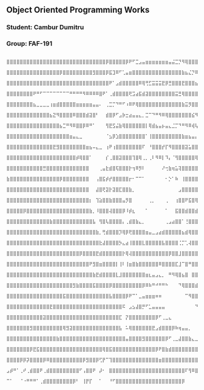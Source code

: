## Object Oriented Programming Works
### Student: Cambur Dumitru 
### Group: FAF-191

           ⣿⣿⣿⣿⣿⣿⣿⣿⣿⣿⣿⣿⣿⣿⣿⣿⣿⣿⣿⣿⣿⣿⣿⣿⣿⣿⣿⣿⣿⣿⡿⣿⣿⣿⣿⣿⡿⠟⠋⣉⣠⣤⣶⣶⣶⣶⣶⣶⣶⣤⣬⣉⡙⠻⢿⣿⣿⣿⣿⣿⣿⣿⣿⣿⣿⣿⣿⣿⣿⣿⣿⣿⣿⣿⣿⣿⣿⣿⣿⣿⣿⣿⣿⣿⣿⣿⣿⣿⣿⣿
           ⣿⣿⣿⣿⣿⣿⣿⣿⣿⣿⣿⣿⣿⣿⣿⣿⡿⣿⣿⣿⣿⣿⣿⣿⣿⣿⣻⣿⣿⣿⡿⣯⣹⠿⠋⢁⣤⣶⣿⣿⣿⣿⣿⣿⣿⣿⣿⣿⣿⣿⣿⣿⣿⣷⣦⣌⡙⠿⣿⣿⣿⣿⣿⣿⣿⣿⣿⣿⣿⣿⣿⣿⣿⣿⣿⣿⣿⣿⣿⣿⣿⣿⣿⣿⣿⣿⣿⣿⣿⣿
           ⣿⣿⣿⣿⣿⣿⣿⣿⣿⣿⣿⣿⣿⣿⣿⣿⣿⣿⣿⣿⣿⣿⣿⣿⣿⣿⣿⣿⣿⣿⣿⠟⠁⣠⣾⣿⣿⣿⣿⣿⠿⢿⢛⣋⣭⣭⣭⣟⡿⣛⣿⣿⣿⣟⣿⣿⣿⣦⡈⠳⣿⣿⣿⣿⣿⣿⣿⣿⣿⣿⣿⣿⣿⣿⣿⣿⣿⣿⣿⣿⣿⣿⣿⣿⣿⣿⣿⣿⣿⣿
           ⣿⣿⣿⣿⣿⣿⣿⣿⠟⠛⠋⠉⠉⠉⠉⠉⠉⠉⠉⠛⠛⠛⠛⠻⠿⠿⠿⠿⣿⠟⠁⢀⣾⣿⣿⣿⣿⢟⣩⣴⣯⣾⣽⣿⣿⣿⣿⣿⣿⣿⣿⣭⣛⢿⣿⣿⣿⣿⣿⣦⡈⠻⣿⣿⣿⣿⣿⣿⣿⣿⣿⣿⣿⣿⣿⣿⣿⣿⣿⣿⣿⣿⣿⣿⣿⣿⣿⣿⣿⣿
           ⣿⣿⣿⣿⣿⣿⣿⣿⣦⣀⣀⣀⣀⢰⣶⣾⣿⣿⣿⣿⣿⣶⣶⣶⣶⣶⣤⣤⠄⠀⢀⣉⡉⠙⠛⠋⠰⠿⠟⢿⣿⣿⣿⣿⣿⣿⣿⣿⣿⣿⣿⣿⣿⣷⣭⡻⣿⣿⣿⣿⣿⣄⠘⢿⣿⣿⣿⣿⣿⣿⣿⣿⣿⣿⣿⣿⣿⣿⣿⣿⣿⣿⣿⣿⣿⣿⣿⣿⣿⣿
           ⣿⣿⣿⣿⣿⣿⣿⣿⣿⣿⣿⣿⣿⣦⣝⠻⣿⣿⣿⣿⠿⣿⣿⣿⣾⣽⣿⠃⠀⠀⣾⣿⡿⠋⣠⡷⣒⣴⣤⣤⣄⡀⣉⠉⠙⠛⠻⠿⢿⣿⣿⣿⣿⣿⣿⣿⣮⠻⣿⣿⣿⣿⣆⠈⢟⣿⣽⣿⣿⣿⣽⣿⣿⣿⣿⣿⣿⣿⣿⣿⣿⣿⣿⣿⣿⣿⣿⣿⣿⣿
           ⣿⣿⣿⣿⣿⣿⣿⣿⣿⣿⣿⣿⣿⣿⣿⣿⣦⣉⠛⠻⠿⣿⣿⡿⠿⠛⠁⠀⠀⠀⢻⣟⣫⣬⣷⢿⣿⣿⣿⣿⣿⣿⡇⢿⣾⣦⣤⡦⣤⣄⣈⡉⠙⠛⠻⠿⢾⢧⣻⣟⣿⣿⣿⡄⠈⣿⣿⣿⣿⣷⣿⣿⣿⣿⣿⣿⣿⣿⣿⣿⣿⣿⣿⣿⣿⣿⣿⣿⣿⣿
           ⣿⣿⣿⣿⣿⣿⣿⣿⣿⣿⣿⣿⣿⣿⣿⣿⣿⣿⣿⣶⣤⣄⣀⠀⠀⠀⠀⠀⠀⠀⠈⣢⡿⣱⣿⣿⣿⣿⣿⣿⣿⣿⠁⢸⣿⣿⣿⣿⣿⣿⣿⣿⣿⣷⣶⣦⣤⡄⢀⠉⠙⠛⠿⠇⠀⠸⠿⣿⣿⣿⣿⣿⣿⣿⣿⣿⣿⣿⣿⣿⣿⣿⣿⣿⣿⣿⣿⣿⣿⣿
           ⣿⣿⣿⣿⣿⣿⣿⣿⣿⣿⣿⣿⣿⣿⣟⣻⣿⣿⣿⣿⣿⣿⣿⣿⣶⣦⠤⣄⣀⠀⢰⠟⢰⣿⣿⣿⣿⣿⣿⣿⣿⠏⠀⠘⣿⣿⣿⡞⡏⠻⣿⣿⣿⣿⣽⣥⣿⣿⣥⣳⣝⣶⣶⡤⠀⠀⠈⠙⠛⠿⢿⣿⣿⣿⣻⣿⣿⣿⣿⣿⣿⣿⣿⣿⣿⣿⣿⣿⣿⣿
           ⣿⣿⣿⣿⣿⣿⣿⣿⣿⣿⣿⣿⣿⣿⣿⣿⣿⣿⣿⣿⣿⡾⢿⣿⣿⠁⠀⠀⠀⠀⡎⢀⣿⣿⣽⣿⣿⣿⢹⣿⢿⢀⡀⢀⠇⠻⠿⡇⠹⡄⠈⢻⣿⣿⣿⣿⣿⢿⣿⡅⣿⣷⣿⠇⠀⠀⢻⣷⣶⣤⣄⣀⠉⠙⠻⠿⣿⣿⣿⣿⣿⣿⣿⣿⣿⣿⣿⣿⣿⣿
           ⣿⣿⣿⣿⣿⣿⣿⣿⣿⣿⣿⣛⣿⣿⣿⣿⣿⣿⣿⣿⣿⣿⣿⣿⣿⠀⠀⠀⢀⣤⣗⣾⣿⢯⣿⣿⣿⡗⢲⠿⡻⠇⠀⠀⠀⠀⠀⠜⢒⣷⢶⣥⢽⣿⣿⣿⣿⣿⢾⣷⡽⠿⠋⠀⠀⠀⢸⣿⣾⣿⣿⣿⣿⣶⣤⣄⠀⠉⠙⠻⢿⣿⣿⣿⣿⣿⣿⣿⣿⣿
           ⣷⣿⣿⣿⣿⣿⣿⣿⣿⣿⣿⣿⣿⣿⣿⣿⡿⣿⣿⣿⣿⣿⣿⣿⣿⠀⠀⢠⣿⣯⡾⡞⣿⣿⣿⣿⣿⡖⠂⠉⠉⠁⠀⠀⠀⠀⠀⠀⠂⡑⠁⠷⠀⢸⣿⣿⣿⣿⣘⠸⠟⠢⠀⠀⠀⠀⠀⠙⢿⣿⣿⣿⣿⣿⣿⣿⣿⣶⡄⠀⠀⠈⠙⢿⣿⣿⣿⣿⣿⣿
           ⣿⣿⣿⣿⣿⣿⣿⣿⣿⣿⣿⣿⣿⣿⣿⣿⣿⣿⣿⣿⣿⣿⣿⣿⣿⠀⠀⣼⣿⢟⣽⡗⣽⣿⣏⣿⣿⣷⡀⠀⠀⠀⠀⠀⠀⠀⠀⠀⠀⠀⠀⠀⣠⣿⣿⣿⣿⣿⣹⠀⠀⠤⠄⣀⣀⣀⠀⠀⠀⠈⠉⠛⠛⠚⠛⠛⠛⠋⠁⣠⣀⣀⠀⠀⣹⣿⣿⣿⣿⣿
           ⣿⣿⣿⣿⣿⣿⣿⣿⣿⣿⣿⣿⣿⣿⣿⣿⣿⣿⣿⣿⣿⣿⣿⣿⣿⡆⠀⢹⣵⣿⣿⣷⣿⣿⣿⣤⡻⣿⠀⠀⠀⠀⠀⢀⡀⠀⠀⠀⢀⠀⠀⢰⣿⣿⠟⣯⣿⢿⣿⣆⠀⠀⠀⠀⠙⣿⣿⣿⣿⣿⣿⣶⣶⣶⣶⣿⣿⣿⣿⣿⣿⣿⣿⣿⣿⣿⣿⣿⣿⣿
           ⣿⣿⣿⣿⣿⡿⣿⣿⣿⣿⣿⣿⣿⣿⣿⣿⣿⣿⣿⣿⣿⣿⣿⣿⣿⣷⡀⠸⣿⣿⣿⢼⣿⣿⣿⡿⠸⡾⣆⠀⠀⠀⠁⠀⠀⠀⠀⠀⠁⠀⠀⣯⣿⣿⣾⣿⣿⣾⣿⣏⣧⠀⠀⠀⢠⣿⣿⣿⣿⣿⣿⣿⣿⣿⣿⣿⣿⣿⣿⣿⣿⣿⣿⣿⣿⣿⣿⣿⣿⣿
           ⣿⣿⣿⣿⣿⣿⣿⣿⣿⣿⣿⣿⣿⣷⣿⣿⣿⣿⣿⣿⣿⣿⣿⣿⣿⣿⣧⠀⢻⣿⢧⣿⣿⣿⣿⡄⢀⣾⣿⣷⣄⡀⠀⠀⠀⠀⠀⠀⢀⣠⣴⣿⣿⠁⢘⣿⣿⣿⣿⣿⢹⠀⠀⢀⣾⣿⣿⣿⣽⣿⣿⣿⣿⣿⣿⣿⣿⣿⣿⣿⣿⣿⣿⣿⣭⣿⣿⣿⣿⣿
           ⣿⣿⣿⣿⣿⣿⣿⣿⣿⣿⣿⣿⣿⣿⣿⣿⣿⣿⣿⣿⣿⣿⣿⣿⣿⣿⣿⣷⡀⢛⣾⣿⣿⣿⡹⢿⡿⢟⣿⣿⣿⣿⣶⣤⣀⣠⣴⣾⣿⣿⣿⣿⣿⣦⣾⢿⣿⣿⣿⣿⣧⠀⢠⣾⣿⣿⣿⣿⡿⣿⣿⣿⣿⣿⣿⣿⣿⣿⣿⣿⣿⣿⣿⣿⣿⣿⣿⣿⣿⣿
           ⣿⣿⣿⣿⣿⣿⣿⣿⣿⣿⣿⣿⣿⣿⣿⣿⣿⣿⣿⣿⣿⣿⣿⣿⣿⣿⣿⣿⣗⣼⣿⣿⣿⣿⡳⣄⣴⢸⣿⣿⣿⣇⣿⣿⣿⣿⣿⣧⣿⣿⣿⣿⢈⡉⢁⢼⣿⣿⣿⣿⣿⣆⢿⣿⣿⣿⣟⣿⢿⣿⣿⣿⣿⣿⣿⣿⣿⣿⣿⣿⣿⣿⣿⣿⣿⣿⣿⣿⣿⣿
           ⣿⣿⣿⣿⣿⣿⣿⣿⣿⣿⣿⣿⣿⣿⣿⣿⣿⣿⣿⣿⣿⣿⡿⣿⣿⣿⣿⣟⣾⣿⣿⣿⣿⣿⣿⡗⢿⢼⣿⣿⣿⣿⣿⣿⣿⣿⣿⣿⣿⡿⣿⣿⣸⣿⣿⣿⣿⣿⣿⣏⣿⣿⣞⣿⣿⣿⣯⣿⣿⣯⣿⣿⣿⣿⣿⣿⣿⣿⣿⣿⣿⣿⣿⣿⣿⣿⣿⣿⣿⣿
           ⣿⣿⣿⣿⣿⣿⣿⣿⣿⣿⣿⣿⣿⣿⣿⣿⣿⣿⣿⣿⣿⣿⣿⣿⣿⠟⣻⣿⣶⣿⣿⣿⣿⡇⢸⠇⢸⣶⣿⣷⣿⣿⣿⣿⣿⣿⠿⣿⣿⣿⣿⣏⣸⠉⣿⠛⣿⣿⣿⣿⣿⣿⣿⣞⣿⣿⣿⣿⣿⣿⣿⣿⣿⣿⣿⣿⣿⣿⣿⣿⣿⣿⣿⣿⣿⣿⣿⣿⣿⣿
           ⣿⣿⣿⣿⣿⣿⣿⣿⣿⣿⣿⣿⣿⣿⣿⣿⣿⣿⣿⣿⣿⣿⣿⣿⣿⣿⣷⣟⣾⣿⣿⣿⣿⣇⣸⣿⣿⣿⣿⣿⣿⣿⣶⣆⣤⣠⣄⡀⠀⠛⠻⢿⣿⣦⣿⠀⣿⣿⣿⣿⣿⣿⣿⣿⣞⣿⣿⣿⣿⣿⣿⣿⣿⣿⣿⣿⣿⣿⣿⣿⣿⣿⣿⣿⣿⣿⣿⣿⣿⣿
           ⣿⣿⣿⣿⣿⣿⣿⣿⣿⣿⣿⣿⣿⣿⣿⣿⣿⣿⣿⣿⣻⣷⣿⣿⣿⣿⣯⣿⣿⣿⣿⡿⣿⣿⣿⣿⣿⣿⣿⣿⣿⡿⠿⠷⠛⠚⠛⠛⠓⠀⠀⠀⠙⢿⣿⣿⣿⣾⣿⣿⣿⣿⣿⣿⣿⣮⣿⣿⣿⣿⣿⣿⣿⣿⣿⣿⣿⣿⣿⣿⣿⣿⣿⣿⣿⣿⣿⣿⣿⣿
           ⣿⣿⣿⣿⣿⣿⣿⣿⣿⣿⣿⣿⣿⣿⣿⣿⣿⣯⣿⣿⣿⣿⣿⣿⣿⣿⣿⣿⣿⣿⣿⣧⣿⣿⣿⣿⡿⠟⠉⠁⣀⣤⣶⣶⣶⠶⠶⠀⠀⠀⠀⠀⠀⠀⠉⠻⣿⣿⣿⣿⣿⣿⣷⣿⣿⣿⣷⣝⢻⣿⣿⣿⣿⣿⣯⣿⣿⣿⣿⣿⣿⣿⣿⣿⣿⣿⣿⣿⣿⣿
           ⣿⣿⣿⣿⣿⣿⣿⣿⣿⣿⣿⣿⣿⣟⣿⣿⣿⣿⣿⣿⣿⣿⣿⣿⣿⣿⣿⣿⣿⣿⣿⣿⣿⣿⣿⠯⠀⣠⣢⣼⣿⡛⠋⣁⣤⣤⣤⣤⠀⠀⠀⠀⠀⠀⠀⠀⠀⠙⣿⣿⣿⣿⣿⣾⣿⣿⣿⣿⣷⣝⢽⣿⣿⣿⣿⣿⣿⣿⣿⣿⣿⣿⣿⣿⣿⣿⣿⣿⣿⣿
           ⣿⣿⣿⣿⣿⣿⣿⣿⣿⣿⣿⣽⣿⣿⣿⣿⣿⣿⣿⣿⣿⣿⣿⣿⣿⣿⣿⣿⣿⣿⣿⣿⣿⣿⣏⠀⡝⣿⣿⣿⣿⣿⣿⣿⣿⡿⠋⢀⣀⣄⠀⠀⠀⠀⠀⠀⠀⠀⠈⢻⣿⣿⣿⣿⣿⣿⣿⣿⣿⣿⣷⣽⣾⣿⣿⣿⣿⣿⣿⣿⣿⣿⣿⣿⣿⣿⣿⣿⣿⣿
           ⣿⣿⣿⣿⣿⣿⣿⣻⣿⣿⣿⣿⣿⣿⣿⣿⣿⢿⣻⣽⣿⣿⣿⣿⣿⣿⣿⣿⣿⣿⣿⣿⣿⣿⣧⠀⠥⢿⣿⣿⣿⣿⣿⣿⣟⣠⣾⣿⣿⣿⡿⠷⢶⣤⣤⡀⠀⠀⠀⠀⠙⠇⠻⣿⣿⣼⣿⣿⣿⣿⣿⣿⣿⣿⣿⣯⣿⣿⣿⣿⣿⣿⣿⣿⣿⣿⣿⣿⣿⣿
           ⣿⣿⣿⣿⣿⣿⣿⣿⣿⣿⣿⣿⣿⣿⣿⣷⣿⣿⣿⣿⣿⣿⣿⣿⣿⣿⣿⣿⣿⣿⣿⣿⣿⣿⣿⣿⣤⣿⣿⣿⣿⣻⣿⣿⣿⣿⣿⣿⡿⠋⢀⣀⣼⣿⣿⣷⣄⣀⣠⣴⣾⣷⣾⣟⣿⣿⣿⣿⣿⣿⣿⣿⣿⣿⣿⣿⣿⣿⣽⣿⣿⣿⣿⣿⣿⣿⣿⣿⣿⣿
           ⣿⣿⣿⣿⣿⣿⣿⡿⣟⣯⣿⣿⣿⣿⣿⣿⣿⣿⣿⣿⣿⣿⣿⣿⣿⣿⣿⣿⣿⢿⣿⣯⣿⣿⣿⣿⣿⣿⣿⣿⣿⣿⣿⣿⣿⡿⠟⣿⣷⣾⣿⣿⣿⣿⣿⣿⣿⣿⣿⣿⣿⣿⣿⣿⣿⣿⣿⣿⡷⣝⢿⣿⣿⣿⣿⣿⣿⣿⣿⣿⣯⡻⣿⣿⣿⣿⣿⣿⣿⣿
           ⣿⣿⣿⣿⡿⡿⡽⣿⣿⣿⣿⡿⠿⣿⣿⣿⣿⣿⣿⣿⣿⣿⣿⡿⣻⣿⣿⡿⢋⡟⠉⢹⣿⣿⣿⣿⣿⣿⣿⣿⣿⣿⣿⣿⣿⣿⣶⣿⣿⣿⣿⣿⣿⣿⣿⣿⣿⣿⣿⣿⣿⣿⣿⣿⣿⣿⡿⣿⣿⣾⡑⢍⠹⡉⠙⠙⢿⣯⠻⣿⣿⣏⠉⠋⠛⠛⠙⠋⠙⠛
           ⣠⡾⠛⠁⢀⠞⢀⣾⣿⣿⠟⢀⣾⣿⣿⣿⣿⣿⣿⣿⣿⣿⠋⢠⣿⣿⠟⠀⡼⠂⠀⣿⣿⣿⣿⣿⣿⣿⣿⣿⣿⣿⣿⣿⣿⣿⣿⣿⣿⣿⣿⣿⣿⣿⠏⢻⠿⣿⣿⣿⣿⣿⣿⣿⣿⣿⣿⣿⣿⣿⣿⣦⠑⠈⠀⠈⠀⠹⠦⠀⠙⢿⣷⠄⡀⠀⠀⠀⠀⠀
           ⠉⠁⠀⠀⠈⠐⠛⠛⠛⠁⢀⣾⣿⣿⣿⣿⣿⣿⣿⣿⡿⠃⠀⢸⡟⡏⠀⠀⠁⠀⠀⠘⠋⣿⣿⣿⣿⣿⣿⣿⣿⣿⣿⣿⣿⣿⣿⣿⣿⣿⣿⣿⣿⡿⠀⠀⠀⠀⠙⠻⢿⣿⣿⣿⣿⣿⣿⣿⣿⣿⣿⣿⣿⣄⠀⠀⠀⠀⠀⠀⠀⠀⠀⠀⠈⠂⠀⠀⠀⠀
